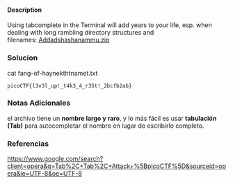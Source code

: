 #### Description
Using tabcomplete in the Terminal will add years to your life, esp. when dealing with long rambling directory structures and filenames: [Addadshashanammu.zip](https://mercury.picoctf.net/static/9689f2b453ad5daeb73ca7534e4d1521/Addadshashanammu.zip)
### Solucion

cat fang-of-haynekthtnamet.txt


```
picoCTF{l3v3l_up!_t4k3_4_r35t!_2bcfb2ab}
```
### Notas Adicionales
el archivo tiene un **nombre largo y raro**, y lo más fácil es usar **tabulación (Tab)** para autocompletar el nombre en lugar de escribirlo completo.
### Referencias
https://www.google.com/search?client=opera&q=Tab%2C+Tab%2C+Attack+%5BpicoCTF%5D&sourceid=opera&ie=UTF-8&oe=UTF-8